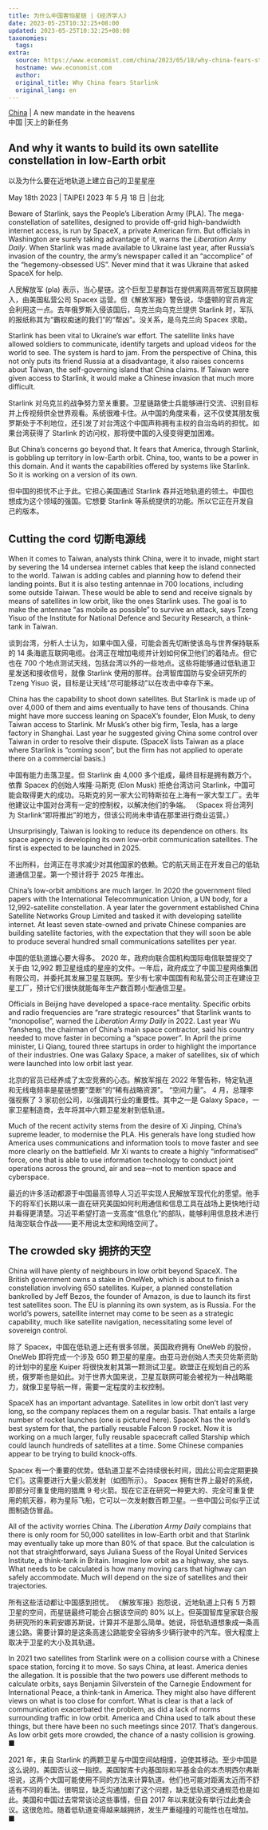 ```yaml
---
title: 为什么中国害怕星链 |《经济学人》
date: 2023-05-25T10:32:25+08:00
updated: 2023-05-25T10:32:25+08:00
taxonomies:
  tags: 
extra:
  source: https://www.economist.com/china/2023/05/18/why-china-fears-starlink
  hostname: www.economist.com
  author: 
  original_title: Why China fears Starlink
  original_lang: en
---
```


[China](https://www.economist.com/china/) | A new mandate in the heavens  
中国 |天上的新任务

## And why it wants to build its own satellite constellation in low-Earth orbit  
以及为什么要在近地轨道上建立自己的卫星星座

May 18th 2023 | TAIPEI 2023 年 5 月 18 日 |台北

Beware of Starlink, says the People’s Liberation Army (PLA). The mega-constellation of satellites, designed to provide off-grid high-bandwidth internet access, is run by SpaceX, a private American firm. But officials in Washington are surely taking advantage of it, warns the _Liberation Army_ _Daily_. When Starlink was made available to Ukraine last year, after Russia’s invasion of the country, the army’s newspaper called it an “accomplice” of the “hegemony-obsessed US”. Never mind that it was Ukraine that asked SpaceX for help.  

人民解放军 (pla) 表示，当心星链。这个巨型卫星群旨在提供离网高带宽互联网接入，由美国私营公司 Spacex 运营。但《解放军报》警告说，华盛顿的官员肯定会利用这一点。去年俄罗斯入侵该国后，乌克兰向乌克兰提供 Starlink 时，军队的报纸称其为“霸权痴迷的我们”的“帮凶”。没关系，是乌克兰向 Spacex 求助。

Starlink has been vital to Ukraine’s war effort. The satellite links have allowed soldiers to communicate, identify targets and upload videos for the world to see. The system is hard to jam. From the perspective of China, this not only puts its friend Russia at a disadvantage, it also raises concerns about Taiwan, the self-governing island that China claims. If Taiwan were given access to Starlink, it would make a Chinese invasion that much more difficult.  

Starlink 对乌克兰的战争努力至关重要。卫星链路使士兵能够进行交流、识别目标并上传视频供全世界观看。系统很难卡住。从中国的角度来看，这不仅使其朋友俄罗斯处于不利地位，还引发了对台湾这个中国声称拥有主权的自治岛屿的担忧。如果台湾获得了 Starlink 的访问权，那将使中国的入侵变得更加困难。

But China’s concerns go beyond that. It fears that America, through Starlink, is gobbling up territory in low-Earth orbit. China, too, wants to be a power in this domain. And it wants the capabilities offered by systems like Starlink. So it is working on a version of its own.  

但中国的担忧不止于此。它担心美国通过 Starlink 吞并近地轨道的领土。中国也想成为这个领域的强国。它想要 Starlink 等系统提供的功能。所以它正在开发自己的版本。

## Cutting the cord 切断电源线

When it comes to Taiwan, analysts think China, were it to invade, might start by severing the 14 undersea internet cables that keep the island connected to the world. Taiwan is adding cables and planning how to defend their landing points. But it is also testing antennae in 700 locations, including some outside Taiwan. These would be able to send and receive signals by means of satellites in low orbit, like the ones Starlink uses. The goal is to make the antennae “as mobile as possible” to survive an attack, says Tzeng Yisuo of the Institute for National Defence and Security Research, a think-tank in Taiwan.  

谈到台湾，分析人士认为，如果中国入侵，可能会首先切断使该岛与世界保持联系的 14 条海底互联网电缆。台湾正在增加电缆并计划如何保卫他们的着陆点。但它也在 700 个地点测试天线，包括台湾以外的一些地点。这些将能够通过低轨道卫星发送和接收信号，就像 Starlink 使用的那样。台湾智库国防与安全研究所的 Tzeng Yisuo 说，目标是让天线“尽可能移动”以在攻击中幸存下来。

China has the capability to shoot down satellites. But Starlink is made up of over 4,000 of them and aims eventually to have tens of thousands. China might have more success leaning on SpaceX’s founder, Elon Musk, to deny Taiwan access to Starlink. Mr Musk’s other big firm, Tesla, has a large factory in Shanghai. Last year he suggested giving China some control over Taiwan in order to resolve their dispute. (SpaceX lists Taiwan as a place where Starlink is “coming soon”, but the firm has not applied to operate there on a commercial basis.)  

中国有能力击落卫星。但 Starlink 由 4,000 多个组成，最终目标是拥有数万个。依靠 Spacex 的创始人埃隆·马斯克 (Elon Musk) 拒绝台湾访问 Starlink，中国可能会取得更大的成功。马斯克的另一家大公司特斯拉在上海有一家大型工厂。去年他建议让中国对台湾有一定的控制权，以解决他们的争端。 （Spacex 将台湾列为 Starlink“即将推出”的地方，但该公司尚未申请在那里进行商业运营。）

Unsurprisingly, Taiwan is looking to reduce its dependence on others. Its space agency is developing its own low-orbit communication satellites. The first is expected to be launched in 2025.  

不出所料，台湾正在寻求减少对其他国家的依赖。它的航天局正在开发自己的低轨道通信卫星。第一个预计将于 2025 年推出。

China’s low-orbit ambitions are much larger. In 2020 the government filed papers with the International Telecommunication Union, a UN body, for a 12,992-satellite constellation. A year later the government established China Satellite Networks Group Limited and tasked it with developing satellite internet. At least seven state-owned and private Chinese companies are building satellite factories, with the expectation that they will soon be able to produce several hundred small communications satellites per year.  

中国的低轨道雄心要大得多。 2020 年，政府向联合国机构国际电信联盟提交了关于由 12,992 颗卫星组成的星座的文件。一年后，政府成立了中国卫星网络集团有限公司，并委托其发展卫星互联网。至少有七家中国国有和私营公司正在建设卫星工厂，预计它们很快就能每年生产数百颗小型通信卫星。

Officials in Beijing have developed a space-race mentality. Specific orbits and radio frequencies are “rare strategic resources” that Starlink wants to “monopolise”, warned the _Liberation Army Daily_ in 2022. Last year Wu Yansheng, the chairman of China’s main space contractor, said his country needed to move faster in becoming a “space power”. In April the prime minister, Li Qiang, toured three startups in order to highlight the importance of their industries. One was Galaxy Space, a maker of satellites, six of which were launched into low orbit last year.  

北京的官员已经养成了太空竞赛的心态。解放军报在 2022 年警告称，特定轨道和无线电频率是星链想要“垄断”的“稀有战略资源”。 “空间力量”。 4 月，总理李强视察了 3 家初创公司，以强调其行业的重要性。其中之一是 Galaxy Space，一家卫星制造商，去年将其中六颗卫星发射到低轨道。

Much of the recent activity stems from the desire of Xi Jinping, China’s supreme leader, to modernise the PLA. His generals have long studied how America uses communications and information tools to move faster and see more clearly on the battlefield. Mr Xi wants to create a highly “informatised” force, one that is able to use information technology to conduct joint operations across the ground, air and sea—not to mention space and cyberspace.  

最近的许多活动都源于中国最高领导人习近平实现人民解放军现代化的愿望。他手下的将军们长期以来一直在研究美国如何利用通信和信息工具在战场上更快地行动并看得更清楚。习近平希望打造一支高度“信息化”的部队，能够利用信息技术进行陆海空联合作战——更不用说太空和网络空间了。

## The crowded sky 拥挤的天空

China will have plenty of neighbours in low orbit beyond SpaceX. The British government owns a stake in OneWeb, which is about to finish a constellation involving 650 satellites. Kuiper, a planned constellation bankrolled by Jeff Bezos, the founder of Amazon, is due to launch its first test satellites soon. The EU is planning its own system, as is Russia. For the world’s powers, satellite internet may come to be seen as a strategic capability, much like satellite navigation, necessitating some level of sovereign control.  

除了 Spacex，中国在低轨道上还有很多邻居。英国政府拥有 OneWeb 的股份，OneWeb 即将完成一个涉及 650 颗卫星的星座。由亚马逊创始人杰夫贝佐斯资助的计划中的星座 Kuiper 将很快发射其第一颗测试卫星。欧盟正在规划自己的系统，俄罗斯也是如此。对于世界大国来说，卫星互联网可能会被视为一种战略能力，就像卫星导航一样，需要一定程度的主权控制。

SpaceX has an important advantage. Satellites in low orbit don’t last very long, so the company replaces them on a regular basis. That entails a large number of rocket launches (one is pictured here). SpaceX has the world’s best system for that, the partially reusable Falcon 9 rocket. Now it is working on a much larger, fully reusable spacecraft called Starship which could launch hundreds of satellites at a time. Some Chinese companies appear to be trying to build knock-offs.  

Spacex 有一个重要的优势。低轨道卫星不会持续很长时间，因此公司会定期更换它们。这需要进行大量火箭发射（如图所示）。 Spacex 拥有世界上最好的系统，即部分可重复使用的猎鹰 9 号火箭。现在它正在研究一种更大的、完全可重复使用的航天器，称为星际飞船，它可以一次发射数百颗卫星。一些中国公司似乎正试图制造仿冒品。

All of the activity worries China. The _Liberation Army Daily_ complains that there is only room for 50,000 satellites in low-Earth orbit and that Starlink may eventually take up more than 80% of that space. But the calculation is not that straightforward, says Juliana Suess of the Royal United Services Institute, a think-tank in Britain. Imagine low orbit as a highway, she says. What needs to be calculated is how many moving cars that highway can safely accommodate. Much will depend on the size of satellites and their trajectories.  

所有这些活动都让中国感到担忧。 《解放军报》抱怨说，近地轨道上只有 5 万颗卫星的空间，而星链最终可能会占据该空间的 80% 以上。但英国智库皇家联合服务研究所的朱莉安娜苏斯说，计算并不是那么简单。她说，将低轨道想象成一条高速公路。需要计算的是这条高速公路能安全容纳多少辆行驶中的汽车。很大程度上取决于卫星的大小及其轨道。

In 2021 two satellites from Starlink were on a collision course with a Chinese space station, forcing it to move. So says China, at least. America denies the allegation. It is possible that the two powers use different methods to calculate orbits, says Benjamin Silverstein of the Carnegie Endowment for International Peace, a think-tank in America. They might also have different views on what is too close for comfort. What is clear is that a lack of communication exacerbated the problem, as did a lack of norms surrounding traffic in low orbit. America and China used to talk about these things, but there have been no such meetings since 2017. That’s dangerous. As low orbit gets more crowded, the chance of a nasty collision is growing. ■  

2021 年，来自 Starlink 的两颗卫星与中国空间站相撞，迫使其移动。至少中国是这么说的。美国否认这一指控。美国智库卡内基国际和平基金会的本杰明西尔弗斯坦说，这两个大国可能使用不同的方法来计算轨道。他们也可能对距离太近而不舒适有不同的看法。很明显，缺乏沟通加剧了这个问题，缺乏低轨道交通规范也是如此。美国和中国过去常常谈论这些事情，但自 2017 年以来就没有举行过此类会议。这很危险。随着低轨道变得越来越拥挤，发生严重碰撞的可能性也在增加。 ■
